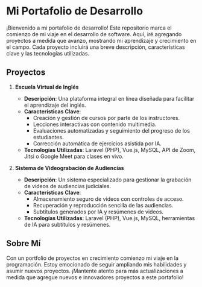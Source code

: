 # Mi Portafolio de Desarrollo

¡Bienvenido a mi portafolio de desarrollo! Este repositorio marca el comienzo de mi viaje en el desarrollo de software. Aquí, iré agregando proyectos a medida que avanzo, mostrando mi aprendizaje y crecimiento en el campo. Cada proyecto incluirá una breve descripción, características clave y las tecnologías utilizadas.

## Proyectos

1. **Escuela Virtual de Inglés**
   - **Descripción**: Una plataforma integral en línea diseñada para facilitar el aprendizaje del inglés. 
   - **Características Clave**:
     - Creación y gestión de cursos por parte de los instructores.
     - Lecciones interactivas con contenido multimedia.
     - Evaluaciones automatizadas y seguimiento del progreso de los estudiantes.
     - Corrección automática de ejercicios asistida por IA.
   - **Tecnologías Utilizadas**: Laravel (PHP), Vue.js, MySQL, API de Zoom, Jitsi o Google Meet para clases en vivo.

2. **Sistema de Videograbación de Audiencias**
   - **Descripción**: Un sistema especializado para gestionar la grabación de videos de audiencias judiciales. 
   - **Características Clave**:
     - Almacenamiento seguro de videos con controles de acceso.
     - Recuperación y reproducción sencilla de las audiencias.
     - Subtítulos generados por IA y resúmenes de videos.
   - **Tecnologías Utilizadas**: Laravel (PHP), Vue.js, MySQL, herramientas de IA para subtítulos y resúmenes.

## Sobre Mí

Con un portfolio de proyectos en crecimiento comienzo mi viaje en la programación. Estoy emocionado de seguir ampliando mis habilidades y asumir nuevos proyectos. ¡Mantente atento para más actualizaciones a medida que agregue nuevos e innovadores proyectos a este portafolio!
